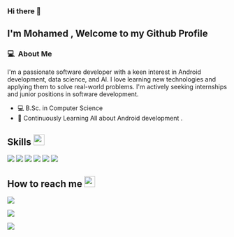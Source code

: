 ### Hi there 👋

<h2>I'm Mohamed , Welcome to my Github Profile</h2>

<h3> 💻 &nbsp;About Me </h3>

I'm a passionate software developer with a keen interest in Android development, data science, and AI. I love learning new technologies and applying them to solve real-world problems. I'm actively seeking internships and junior positions in software development.

- 💻 B.Sc. in Computer Science
- 🌱 Continuously Learning All about Android development .

## Skills <img src="https://media.giphy.com/media/QssGEmpkyEOhBCb7e1/giphy.gif" width="25px">
![](https://img.shields.io/badge/Code-JAVA-informational?style=flat&logo=java&logoColor=white&color=ffffff)
![](https://img.shields.io/badge/Code-Kotlin-informational?style=flat&logo=Kotlin&logoColor=white&color=ffffff)
![](https://img.shields.io/badge/Code-Python-informational?style=flat&logo=Python&logoColor=white&color=ffffff)
![](https://img.shields.io/badge/Code-Android-informational?style=flat&logo=Android&logoColor=white&color=ffffff)
![](https://img.shields.io/badge/Database-MySQL-informational?style=flat&logo=MYSQL&logoColor=white&color=ffffff)
![](https://img.shields.io/badge/Database-SQLite-informational?style=flat&logo=SQLite&logoColor=white&color=ffffff)

##  How to reach me <img src="https://media.giphy.com/media/QssGEmpkyEOhBCb7e1/giphy.gif" width="25px">
 <p>
    <a href="https://www.linkedin.com/in/mohamed-esam-630529248/" target="_blank"><img src="https://img.shields.io/badge/-LinkedIn-222222?style=flat-square&logo=Linkedin&logoColor=white&link=https://www.linkedin.com/in/mohamed-esam-630529248/)](https://www.linkedin.com/in/mohamed-esam-630529248//"></a>
   
  <a href="https://www.hackerrank.com/profile/mohamedessampd" target="_blank"><img src="https://img.shields.io/badge/-HackerRank-222222?style=flat-square&logo=HackerRank&logoColor=white&link=https://www.hackerrank.com/profile/mohamedessampd)]([www.hackerrank.com/profile/mohamedessampd](https://www.hackerrank.com/profile/mohamedessampd)"></a>

   <a href="https://stackoverflow.com/users/12286737/mohamedesam" target="_blank"><img src="https://img.shields.io/badge/-HackerRank-222222?style=flat-square&logo=HackerRank&logoColor=white&link=https://stackoverflow.com/users/12286737/mohamedesam)](https://stackoverflow.com/users/12286737/mohamedesam)"></a>
</P>
